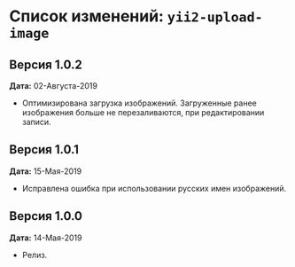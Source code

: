 Список изменений: `yii2-upload-image`
===============================

## Версия 1.0.2

**Дата:** 02-Августа-2019

- Оптимизирована загрузка изображений. Загруженные ранее изображения больше не перезаливаются, при редактировании записи.

## Версия 1.0.1

**Дата:** 15-Мая-2019

- Исправлена ошибка при использовании русских имен изображений.

## Версия 1.0.0

**Дата:** 14-Мая-2019

- Релиз.